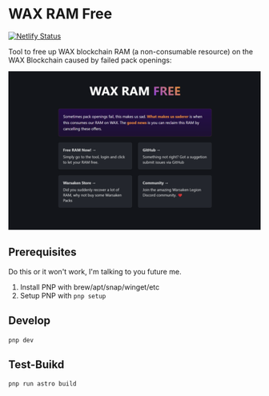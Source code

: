 # WAX RAM Free

[![Netlify Status](https://api.netlify.com/api/v1/badges/25725105-c7ea-4065-8cf5-3d920a4bd413/deploy-status)](https://app.netlify.com/sites/wax-free-ram/deploys)

Tool to free up WAX blockchain RAM (a non-consumable resource) on the WAX Blockchain caused by failed pack openings:

![Screenshot](./public/screenshot.png)

## Prerequisites

Do this or it won't work, I'm talking to you future me.

1. Install PNP with brew/apt/snap/winget/etc
2. Setup PNP with `pnp setup`

## Develop

```
pnp dev
```

## Test-Buikd

```
pnp run astro build
```